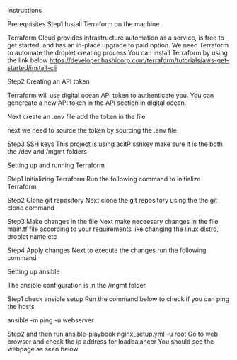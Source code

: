 Instructions

Prerequisites
Step1 Install Terraform on the machine

Terraform Cloud provides infrastructure automation as a service, is free to get started, and has an in-place upgrade to paid option. We need Terraform to automate the droplet creating process
You can install Terraform by using the link below
https://developer.hashicorp.com/terraform/tutorials/aws-get-started/install-cli

Step2 Creating an API token

Terraform will use digital ocean API token to authenticate you. You can genereate a new API token in the API section in digital ocean. 

Next create an .env file add the token in the file

next we need to source the token by sourcing the .env file

Step3 SSH keys
This project is using acitP sshkey make sure it is the both the /dev and /mgmt folders

Setting up and running Terraform

Step1 Initializing Terraform
Run the following command to initialize Terraform

Step2 Clone git repository 
Next clone the git repository using the the git clone command

Step3 Make changes in the file
Next make neceesary changes in the file main.tf file according to your requirements like changing the linux distro, droplet name etc

Step4 Apply changes
Next to execute the changes run the following command

Setting up ansible

The ansible configuration is in the /mgmt folder

Step1 check ansible setup
Run the command below to check if you can ping the hosts

ansible -m ping -u webserver

Step2
and then run ansible-playbook nginx_setup.yml -u root 
Go to web browser and check the ip address for loadbalancer
You should see the webpage as seen below

